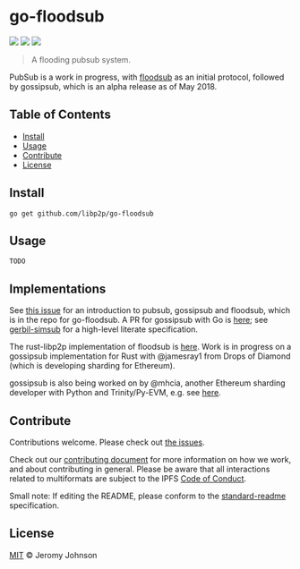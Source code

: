 # go-floodsub

[![](https://img.shields.io/badge/made%20by-Protocol%20Labs-blue.svg?style=flat-square)](http://ipn.io)
[![](https://img.shields.io/badge/project-libp2p-blue.svg?style=flat-square)](http://github.com/libp2p/libp2p)
[![](https://img.shields.io/badge/freenode-%23ipfs-blue.svg?style=flat-square)](http://webchat.freenode.net/?channels=%23ipfs)

> A flooding pubsub system.

PubSub is a work in progress, with [floodsub](https://github.com/libp2p/go-floodsub/) as an initial protocol, followed by gossipsub, which is an alpha release as of May 2018.

## Table of Contents

- [Install](#install)
- [Usage](#usage)
- [Contribute](#contribute)
- [License](#license)

## Install

```
go get github.com/libp2p/go-floodsub
```

## Usage

```
TODO
```

## Implementations

See [this issue](https://github.com/libp2p/go-floodsub/issues/77) for an introduction to pubsub, gossipsub and floodsub, which is in the repo for go-floodsub. A PR for gossipsub with Go is [here](https://github.com/libp2p/go-floodsub/pull/67); see [gerbil-simsub](https://github.com/vyzo/gerbil-simsub) for a high-level literate specification.

The rust-libp2p implementation of floodsub is [here](https://github.com/libp2p/rust-libp2p/search?utf8=%E2%9C%93&q=floodsub&type=). Work is in progress on a gossipsub implementation for Rust with @jamesray1 from Drops of Diamond (which is developing sharding for Ethereum).

gossipsub is also being worked on by @mhcia, another Ethereum sharding developer with Python and Trinity/Py-EVM, e.g. see [here](https://github.com/libp2p/libp2p/issues/33#issuecomment-392140536).

## Contribute

Contributions welcome. Please check out [the issues](https://github.com/libp2p/go-floodsub/issues).

Check out our [contributing document](https://github.com/libp2p/community/blob/master/contributing.md) for more information on how we work, and about contributing in general. Please be aware that all interactions related to multiformats are subject to the IPFS [Code of Conduct](https://github.com/ipfs/community/blob/master/code-of-conduct.md).

Small note: If editing the README, please conform to the [standard-readme](https://github.com/RichardLitt/standard-readme) specification.

## License

[MIT](LICENSE) © Jeromy Johnson
